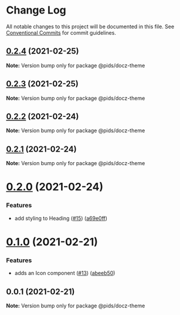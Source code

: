# Change Log

All notable changes to this project will be documented in this file.
See [Conventional Commits](https://conventionalcommits.org) for commit guidelines.

## [0.2.4](https://github.com/eddysims/pids/compare/@pids/docz-theme@0.2.3...@pids/docz-theme@0.2.4) (2021-02-25)

**Note:** Version bump only for package @pids/docz-theme

## [0.2.3](https://github.com/eddysims/pids/compare/@pids/docz-theme@0.2.2...@pids/docz-theme@0.2.3) (2021-02-25)

**Note:** Version bump only for package @pids/docz-theme

## [0.2.2](https://github.com/eddysims/pids/compare/@pids/docz-theme@0.2.1...@pids/docz-theme@0.2.2) (2021-02-24)

**Note:** Version bump only for package @pids/docz-theme

## [0.2.1](https://github.com/eddysims/pids/compare/@pids/docz-theme@0.2.0...@pids/docz-theme@0.2.1) (2021-02-24)

**Note:** Version bump only for package @pids/docz-theme

# [0.2.0](https://github.com/eddysims/pids/compare/@pids/docz-theme@0.1.0...@pids/docz-theme@0.2.0) (2021-02-24)

### Features

- add styling to Heading ([#15](https://github.com/eddysims/pids/issues/15)) ([a69e0ff](https://github.com/eddysims/pids/commit/a69e0ff0cc41fed3c1d4a93e00222ea41c046e95))

# [0.1.0](https://github.com/eddysims/pids/compare/@pids/docz-theme@0.0.1...@pids/docz-theme@0.1.0) (2021-02-21)

### Features

- adds an Icon component ([#13](https://github.com/eddysims/pids/issues/13)) ([abeeb50](https://github.com/eddysims/pids/commit/abeeb50d049c3b17b3e791ec22bc5fa48575cb69))

## 0.0.1 (2021-02-21)

**Note:** Version bump only for package @pids/docz-theme
